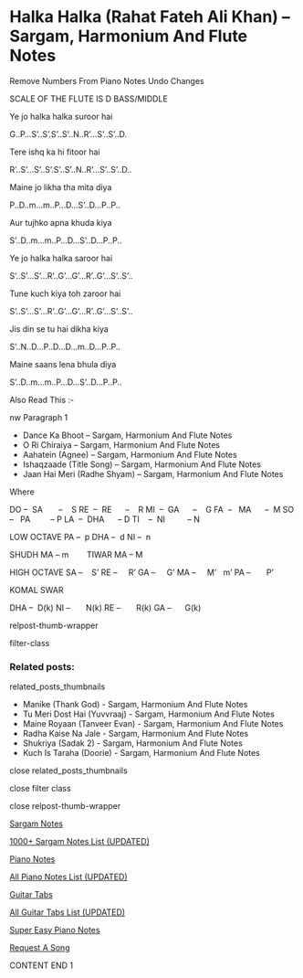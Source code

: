 
# Halka Halka (Rahat Fateh Ali Khan) – Sargam, Harmonium And Flute Notes

Remove Numbers From Piano Notes
Undo Changes

SCALE OF THE FLUTE IS D BASS/MIDDLE

Ye jo halka halka suroor hai

G..P…S’..S’.S’..S’..N..R’…S’..S’..D.

Tere ishq ka hi fitoor hai

R’..S’…S’..S’.S’..S’..N..R’…S’..S’..D..

Maine jo likha tha mita diya

P..D..m…m..P…D…S’..D…P..P..

Aur tujhko apna khuda kiya

S’..D..m…m..P…D…S’..D…P..P..

Ye jo halka halka saroor hai

S’..S’…S’…R’..G’…G’…R’..G’…S’..S’..

Tune kuch kiya toh zaroor hai

S’..S’…S’…R’..G’…G’…R’..G’…S’..S’..

Jis din se tu hai dikha kiya

S’..N..D…P..D…D…m..D…P..P..

Maine saans lena bhula diya

S’..D..m…m..P…D…S’..D…P..P..

Also Read This :-

nw Paragraph 1

* Dance Ka Bhoot – Sargam, Harmonium And Flute Notes
* O Ri Chiraiya – Sargam, Harmonium And Flute Notes
* Aahatein (Agnee) – Sargam, Harmonium And Flute Notes
* Ishaqzaade (Title Song) – Sargam, Harmonium And Flute Notes
* Jaan Hai Meri (Radhe Shyam) – Sargam, Harmonium And Flute Notes

Where

DO –  SA       –    S
RE  –  RE      –    R
MI  –  GA      –    G
FA  –   MA      –  M
SO  –   PA         – P
LA  –  DHA      – D
TI    –  NI          – N

LOW OCTAVE
PA –  p
DHA –  d
NI –  n

SHUDH MA – m        TIWAR MA – M

HIGH OCTAVE
SA –    S’
RE –     R’
GA –     G’
MA –     M’   m’
PA –       P’

KOMAL SWAR

DHA –  D(k)
NI –       N(k)
RE –       R(k)
GA –      G(k)

relpost-thumb-wrapper

filter-class

### Related posts:

related_posts_thumbnails

* Manike (Thank God) - Sargam, Harmonium And Flute Notes
* Tu Meri Dost Hai (Yuvvraaj) - Sargam, Harmonium And Flute Notes
* Maine Royaan (Tanveer Evan) - Sargam, Harmonium And Flute Notes
* Radha Kaise Na Jale - Sargam, Harmonium And Flute Notes
* Shukriya (Sadak 2) - Sargam, Harmonium And Flute Notes
* Kuch Is Taraha (Doorie) - Sargam, Harmonium And Flute Notes

close related_posts_thumbnails

close filter class

close relpost-thumb-wrapper

[Sargam Notes](https://www.notationsworld.com/sargam-notes.html)

[1000+ Sargam Notes List (UPDATED)](https://www.notationsworld.com/all-songs-list-sargam-notes.html)

[Piano Notes](https://www.notationsworld.com/piano-notes.html)

[All Piano Notes List (UPDATED)](https://www.notationsworld.com/all-songs-list-piano-notes.html)

[Guitar Tabs](https://www.notationsworld.com/guitar-tabs.html)

[All Guitar Tabs List (UPDATED)](https://www.notationsworld.com/all-songs-list-guitar-tabs.html)

[Super Easy Piano Notes](https://studywall.in/)

[Request A Song](https://www.notationsworld.com/request-a-song.html)

CONTENT END 1

